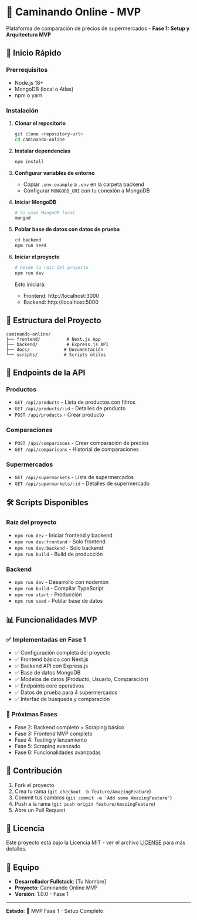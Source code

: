 # 🛒 Caminando Online - MVP

Plataforma de comparación de precios de supermercados - **Fase 1: Setup y Arquitectura MVP**

## 🚀 Inicio Rápido

### Prerrequisitos
- Node.js 18+
- MongoDB (local o Atlas)
- npm o yarn

### Instalación

1. **Clonar el repositorio**
   ```bash
   git clone <repository-url>
   cd caminando-online
   ```

2. **Instalar dependencias**
   ```bash
   npm install
   ```

3. **Configurar variables de entorno**
   - Copiar `.env.example` a `.env` en la carpeta backend
   - Configurar `MONGODB_URI` con tu conexión a MongoDB

4. **Iniciar MongoDB**
   ```bash
   # Si usas MongoDB local
   mongod
   ```

5. **Poblar base de datos con datos de prueba**
   ```bash
   cd backend
   npm run seed
   ```

6. **Iniciar el proyecto**
   ```bash
   # Desde la raíz del proyecto
   npm run dev
   ```

   Esto iniciará:
   - Frontend: http://localhost:3000
   - Backend: http://localhost:5000

## 📁 Estructura del Proyecto

```
caminando-online/
├── frontend/          # Next.js App
├── backend/           # Express.js API
├── docs/             # Documentación
└── scripts/          # Scripts útiles
```

## 🔗 Endpoints de la API

### Productos
- `GET /api/products` - Lista de productos con filtros
- `GET /api/products/:id` - Detalles de producto
- `POST /api/products` - Crear producto

### Comparaciones
- `POST /api/comparisons` - Crear comparación de precios
- `GET /api/comparisons` - Historial de comparaciones

### Supermercados
- `GET /api/supermarkets` - Lista de supermercados
- `GET /api/supermarkets/:id` - Detalles de supermercado

## 🛠️ Scripts Disponibles

### Raíz del proyecto
- `npm run dev` - Iniciar frontend y backend
- `npm run dev:frontend` - Solo frontend
- `npm run dev:backend` - Solo backend
- `npm run build` - Build de producción

### Backend
- `npm run dev` - Desarrollo con nodemon
- `npm run build` - Compilar TypeScript
- `npm run start` - Producción
- `npm run seed` - Poblar base de datos

## 📊 Funcionalidades MVP

### ✅ Implementadas en Fase 1
- ✅ Configuración completa del proyecto
- ✅ Frontend básico con Next.js
- ✅ Backend API con Express.js
- ✅ Base de datos MongoDB
- ✅ Modelos de datos (Producto, Usuario, Comparación)
- ✅ Endpoints core operativos
- ✅ Datos de prueba para 4 supermercados
- ✅ Interfaz de búsqueda y comparación

### 🔄 Próximas Fases
- Fase 2: Backend completo + Scraping básico
- Fase 3: Frontend MVP completo
- Fase 4: Testing y lanzamiento
- Fase 5: Scraping avanzado
- Fase 6: Funcionalidades avanzadas

## 🤝 Contribución

1. Fork el proyecto
2. Crea tu rama (`git checkout -b feature/AmazingFeature`)
3. Commit tus cambios (`git commit -m 'Add some AmazingFeature'`)
4. Push a la rama (`git push origin feature/AmazingFeature`)
5. Abre un Pull Request

## 📝 Licencia

Este proyecto está bajo la Licencia MIT - ver el archivo [LICENSE](LICENSE) para más detalles.

## 👥 Equipo

- **Desarrollador Fullstack**: [Tu Nombre]
- **Proyecto**: Caminando Online MVP
- **Versión**: 1.0.0 - Fase 1

---

**Estado**: 🚧 MVP Fase 1 - Setup Completo
